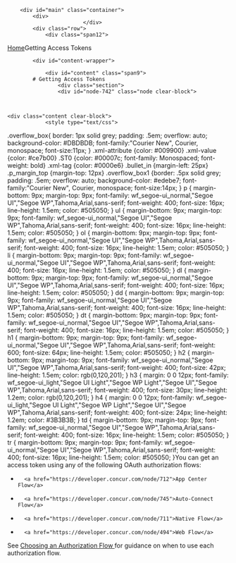 
        <div id="main" class="container">
            <div>
                            </div>
            <div class="row">
                <div class="span12">
<div class="breadcrumbs"><a href="/">Home</a>Getting Access Tokens</div>
                </div>
            </div>

            <div id="content-wrapper">
<!-- <div class="row"> -->
                <div id="content" class="span9">
            # Getting Access Tokens
                    <div class="section">
                    <div id="node-742" class="node clear-block">


    
    <div class="content clear-block">
                <style type="text/css">
.overflow_box{
border: 1px solid grey;
padding: .5em;
overflow: auto;
background-color: #DBDBDB;
font-family:"Courier New", Courier, monospace;
font-size:11px;
}
.xml-attribute {color: #009900}
.xml-value {color: #ce7b00}
.ST0 {color: #00007c; font-family: Monospaced; font-weight: bold}
.xml-tag {color: #0000e6}
.bullet_in {margin-left: 25px}
.p_margin_top {margin-top: 12px}
.overflow_box1 {border: .5px solid grey;
padding: .5em;
overflow: auto;
background-color: #edebe7;
font-family:"Courier New", Courier, monospace;
font-size:14px;
}
p {
margin-bottom: 9px;
margin-top: 9px;
font-family: wf_segoe-ui_normal,"Segoe UI","Segoe WP",Tahoma,Arial,sans-serif;
font-weight: 400;
font-size: 16px;
line-height: 1.5em;
color: #505050;
}
ul {
margin-bottom: 9px;
margin-top: 9px;
font-family: wf_segoe-ui_normal,"Segoe UI","Segoe WP",Tahoma,Arial,sans-serif;
font-weight: 400;
font-size: 16px;
line-height: 1.5em;
color: #505050;
}
ol {
margin-bottom: 9px;
margin-top: 9px;
font-family: wf_segoe-ui_normal,"Segoe UI","Segoe WP",Tahoma,Arial,sans-serif;
font-weight: 400;
font-size: 16px;
line-height: 1.5em;
color: #505050;
}
li {
margin-bottom: 9px;
margin-top: 9px;
font-family: wf_segoe-ui_normal,"Segoe UI","Segoe WP",Tahoma,Arial,sans-serif;
font-weight: 400;
font-size: 16px;
line-height: 1.5em;
color: #505050;
}
dl {
margin-bottom: 9px;
margin-top: 9px;
font-family: wf_segoe-ui_normal,"Segoe UI","Segoe WP",Tahoma,Arial,sans-serif;
font-weight: 400;
font-size: 16px;
line-height: 1.5em;
color: #505050;
}
dd {
margin-bottom: 9px;
margin-top: 9px;
font-family: wf_segoe-ui_normal,"Segoe UI","Segoe WP",Tahoma,Arial,sans-serif;
font-weight: 400;
font-size: 16px;
line-height: 1.5em;
color: #505050;
}
dt {
margin-bottom: 9px;
margin-top: 9px;
font-family: wf_segoe-ui_normal,"Segoe UI","Segoe WP",Tahoma,Arial,sans-serif;
font-weight: 400;
font-size: 16px;
line-height: 1.5em;
color: #505050;
}
h1 {
margin-bottom: 9px;
margin-top: 9px;
font-family: wf_segoe-ui_normal,"Segoe UI","Segoe WP",Tahoma,Arial,sans-serif;
font-weight: 600;
font-size: 64px;
line-height: 1.5em;
color: #505050;
}
h2 {
    margin-bottom: 9px;
    margin-top: 9px;
    font-family: wf_segoe-ui_normal,"Segoe UI","Segoe WP",Tahoma,Arial,sans-serif;
    font-weight: 400;
    font-size: 42px;
    line-height: 1.5em;
    color: rgb(0,120,201);
}
h3 {
margin: 0 0 12px;
font-family: wf_segoe-ui_light,"Segoe UI Light","Segoe WP Light","Segoe UI","Segoe WP",Tahoma,Arial,sans-serif;
font-weight: 400;
font-size: 30px;
line-height: 1.2em;
color: rgb(0,120,201);
}
h4 {
    margin: 0 0 12px;
    font-family: wf_segoe-ui_light,"Segoe UI Light","Segoe WP Light","Segoe UI","Segoe WP",Tahoma,Arial,sans-serif;
    font-weight: 400;
    font-size: 24px;
    line-height: 1.2em;
    color: #3B3B3B;
}
td {
margin-bottom: 9px;
margin-top: 9px;
font-family: wf_segoe-ui_normal,"Segoe UI","Segoe WP",Tahoma,Arial,sans-serif;
font-weight: 400;
font-size: 16px;
line-height: 1.5em;
color: #505050;
}
tr {
margin-bottom: 9px;
margin-top: 9px;
font-family: wf_segoe-ui_normal,"Segoe UI","Segoe WP",Tahoma,Arial,sans-serif;
font-weight: 400;
font-size: 16px;
line-height: 1.5em;
color: #505050;
}</style>You can get an access token using any of the following OAuth authorization flows:

* 
        <a href="https://developer.concur.com/node/712">App Center Flow</a>
* 
        <a href="https://developer.concur.com/node/745">Auto-Connect Flow</a>
* 
        <a href="https://developer.concur.com/node/711">Native Flow</a>
* 
        <a href="https://developer.concur.com/node/494">Web Flow</a>

See <a href="https://developer.concur.com/node/738">Choosing an Authorization Flow </a>for guidance on when to use each authorization flow.

